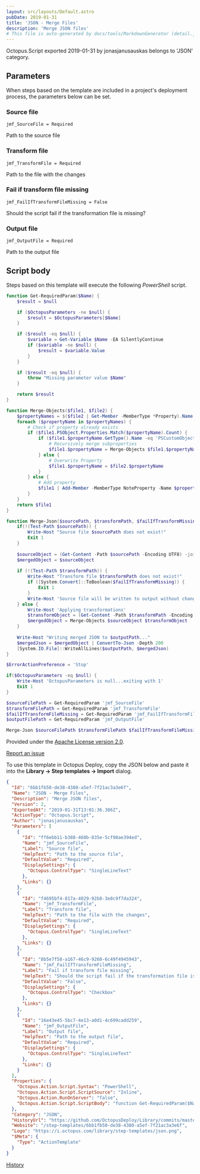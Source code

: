 ```yaml
---
layout: src/layouts/Default.astro
pubDate: 2019-01-31
title: 'JSON - Merge Files'
description: 'Merge JSON files'
# This file is auto-generated by docs/tools/MarkdownGenerator (detail.js)
---
```


Octopus.Script exported 2019-01-31 by jonasjanusauskas belongs to 'JSON' category.

## Parameters

When steps based on the template are included in a project's deployment process, the parameters below can be set.


<div class="param">

### Source file

`jmf_SourceFile = Required`

Path to the source file

</div>
        
<div class="param">

### Transform file

`jmf_TransformFile = Required`

Path to the file with the changes

</div>
        
<div class="param">

### Fail if transform file missing

`jmf_FailIfTransformFileMissing = False`

Should the script fail if the transformation file is missing?

</div>
        
<div class="param">

### Output file

`jmf_OutputFile = Required`

Path to the output file

</div>
        

## Script body

Steps based on this template will execute the following *PowerShell* script.

```PowerShell
function Get-RequiredParam($Name) {
    $result = $null

    if ($OctopusParameters -ne $null) {
        $result = $OctopusParameters[$Name]
    }

    if ($result -eq $null) {
        $variable = Get-Variable $Name -EA SilentlyContinue    
        if ($variable -ne $null) {
            $result = $variable.Value
        }
    }

    if ($result -eq $null) {
		throw "Missing parameter value $Name"
    }

    return $result
}

function Merge-Objects($file1, $file2) {
    $propertyNames = $($file2 | Get-Member -MemberType *Property).Name
    foreach ($propertyName in $propertyNames) {
		# Check if property already exists
        if ($file1.PSObject.Properties.Match($propertyName).Count) {
            if ($file1.$propertyName.GetType().Name -eq 'PSCustomObject') {
				# Recursively merge subproperties
                $file1.$propertyName = Merge-Objects $file1.$propertyName $file2.$propertyName
            } else {
				# Overwrite Property
                $file1.$propertyName = $file2.$propertyName
            }
        } else {
			# Add property
            $file1 | Add-Member -MemberType NoteProperty -Name $propertyName -Value $file2.$propertyName
        }
    }
    return $file1
}

function Merge-Json($sourcePath, $transformPath, $failIfTransformMissing, $outputPath) {
	if(!(Test-Path $sourcePath)) {
		Write-Host "Source file $sourcePath does not exist!"
		Exit 1
	}
	
	$sourceObject = (Get-Content -Path $sourcePath -Encoding UTF8) -join "`n" | ConvertFrom-Json
	$mergedObject = $sourceObject
	
	if (!(Test-Path $transformPath)) {
		Write-Host "Transform file $transformPath does not exist!"
		if ([System.Convert]::ToBoolean($failIfTransformMissing)) {
			Exit 1
		}
		Write-Host 'Source file will be written to output without changes'
	} else {
		Write-Host 'Applying transformations'
		$transformObject = (Get-Content -Path $transformPath -Encoding UTF8) -join "`n" | ConvertFrom-Json
		$mergedObject = Merge-Objects $sourceObject $transformObject
	}
	
	Write-Host "Writing merged JSON to $outputPath..."
	$mergedJson = $mergedObject | ConvertTo-Json -Depth 200
	[System.IO.File]::WriteAllLines($outputPath, $mergedJson)
}

$ErrorActionPreference = 'Stop'

if($OctopusParameters -eq $null) {
    Write-Host 'OctopusParameters is null...exiting with 1'
    Exit 1    
}

$sourceFilePath = Get-RequiredParam 'jmf_SourceFile'
$transformFilePath = Get-RequiredParam 'jmf_TransformFile'
$failIfTransformFileMissing = Get-RequiredParam 'jmf_FailIfTransformFileMissing'
$outputFilePath = Get-RequiredParam 'jmf_OutputFile'

Merge-Json $sourceFilePath $transformFilePath $failIfTransformFileMissing $outputFilePath
```

Provided under the [Apache License version 2.0](https://github.com/OctopusDeploy/Library/blob/master/LICENSE.txt).

[Report an issue](https://github.com/OctopusDeploy/Library/issues/new?assignees=&labels=&projects=&template=bug-report.yml&title=Issue%20with%20JSON%20-%20Merge%20Files&step-template=JSON%20-%20Merge%20Files)

<div class="get-json">

To use this template in Octopus Deploy, copy the JSON below and paste it into the **Library → Step templates → Import** dialog.

```json
{
  "Id": "6bb1fb50-de38-4380-a5ef-7f21ac3a3e6f",
  "Name": "JSON - Merge Files",
  "Description": "Merge JSON files",
  "Version": 2,
  "ExportedAt": "2019-01-31T13:01:36.386Z",
  "ActionType": "Octopus.Script",
  "Author": "jonasjanusauskas",
  "Parameters": [
    {
      "Id": "ff6ebb11-b388-460b-835e-5cf98ae394ed",
      "Name": "jmf_SourceFile",
      "Label": "Source file",
      "HelpText": "Path to the source file",
      "DefaultValue": "Required",
      "DisplaySettings": {
        "Octopus.ControlType": "SingleLineText"
      },
      "Links": {}
    },
    {
      "Id": "f4695bf4-817a-4029-92b8-3e0c9f7da324",
      "Name": "jmf_TransformFile",
      "Label": "Transform file",
      "HelpText": "Path to the file with the changes",
      "DefaultValue": "Required",
      "DisplaySettings": {
        "Octopus.ControlType": "SingleLineText"
      },
      "Links": {}
    },
    {
      "Id": "8b5e7f58-a167-46c9-9260-6c49f4945943",
      "Name": "jmf_FailIfTransformFileMissing",
      "Label": "Fail if transform file missing",
      "HelpText": "Should the script fail if the transformation file is missing?",
      "DefaultValue": "False",
      "DisplaySettings": {
        "Octopus.ControlType": "Checkbox"
      },
      "Links": {}
    },
    {
      "Id": "16e43e45-5bc7-4e13-a0d1-4c699cadd259",
      "Name": "jmf_OutputFile",
      "Label": "Output file",
      "HelpText": "Path to the output file",
      "DefaultValue": "Required",
      "DisplaySettings": {
        "Octopus.ControlType": "SingleLineText"
      },
      "Links": {}
    }
  ],
  "Properties": {
    "Octopus.Action.Script.Syntax": "PowerShell",
    "Octopus.Action.Script.ScriptSource": "Inline",
    "Octopus.Action.RunOnServer": "false",
    "Octopus.Action.Script.ScriptBody": "function Get-RequiredParam($Name) {\n    $result = $null\n\n    if ($OctopusParameters -ne $null) {\n        $result = $OctopusParameters[$Name]\n    }\n\n    if ($result -eq $null) {\n        $variable = Get-Variable $Name -EA SilentlyContinue    \n        if ($variable -ne $null) {\n            $result = $variable.Value\n        }\n    }\n\n    if ($result -eq $null) {\n\t\tthrow \"Missing parameter value $Name\"\n    }\n\n    return $result\n}\n\nfunction Merge-Objects($file1, $file2) {\n    $propertyNames = $($file2 | Get-Member -MemberType *Property).Name\n    foreach ($propertyName in $propertyNames) {\n\t\t# Check if property already exists\n        if ($file1.PSObject.Properties.Match($propertyName).Count) {\n            if ($file1.$propertyName.GetType().Name -eq 'PSCustomObject') {\n\t\t\t\t# Recursively merge subproperties\n                $file1.$propertyName = Merge-Objects $file1.$propertyName $file2.$propertyName\n            } else {\n\t\t\t\t# Overwrite Property\n                $file1.$propertyName = $file2.$propertyName\n            }\n        } else {\n\t\t\t# Add property\n            $file1 | Add-Member -MemberType NoteProperty -Name $propertyName -Value $file2.$propertyName\n        }\n    }\n    return $file1\n}\n\nfunction Merge-Json($sourcePath, $transformPath, $failIfTransformMissing, $outputPath) {\n\tif(!(Test-Path $sourcePath)) {\n\t\tWrite-Host \"Source file $sourcePath does not exist!\"\n\t\tExit 1\n\t}\n\t\n\t$sourceObject = (Get-Content -Path $sourcePath -Encoding UTF8) -join \"`n\" | ConvertFrom-Json\n\t$mergedObject = $sourceObject\n\t\n\tif (!(Test-Path $transformPath)) {\n\t\tWrite-Host \"Transform file $transformPath does not exist!\"\n\t\tif ([System.Convert]::ToBoolean($failIfTransformMissing)) {\n\t\t\tExit 1\n\t\t}\n\t\tWrite-Host 'Source file will be written to output without changes'\n\t} else {\n\t\tWrite-Host 'Applying transformations'\n\t\t$transformObject = (Get-Content -Path $transformPath -Encoding UTF8) -join \"`n\" | ConvertFrom-Json\n\t\t$mergedObject = Merge-Objects $sourceObject $transformObject\n\t}\n\t\n\tWrite-Host \"Writing merged JSON to $outputPath...\"\n\t$mergedJson = $mergedObject | ConvertTo-Json -Depth 200\n\t[System.IO.File]::WriteAllLines($outputPath, $mergedJson)\n}\n\n$ErrorActionPreference = 'Stop'\n\nif($OctopusParameters -eq $null) {\n    Write-Host 'OctopusParameters is null...exiting with 1'\n    Exit 1    \n}\n\n$sourceFilePath = Get-RequiredParam 'jmf_SourceFile'\n$transformFilePath = Get-RequiredParam 'jmf_TransformFile'\n$failIfTransformFileMissing = Get-RequiredParam 'jmf_FailIfTransformFileMissing'\n$outputFilePath = Get-RequiredParam 'jmf_OutputFile'\n\nMerge-Json $sourceFilePath $transformFilePath $failIfTransformFileMissing $outputFilePath"
  },
  "Category": "JSON",
  "HistoryUrl": "https://github.com/OctopusDeploy/Library/commits/master/step-templates//opt/buildagent/work/75443764cd38076d/step-templates/json-merge.json",
  "Website": "/step-templates/6bb1fb50-de38-4380-a5ef-7f21ac3a3e6f",
  "Logo": "https://i.octopus.com/library/step-templates/json.png",
  "$Meta": {
    "Type": "ActionTemplate"
  }
}
```

[History](https://github.com/OctopusDeploy/Library/commits/master/step-templates/https://github.com/OctopusDeploy/Library/commits/master/step-templates//opt/buildagent/work/75443764cd38076d/step-templates/json-merge.json)

</div>
